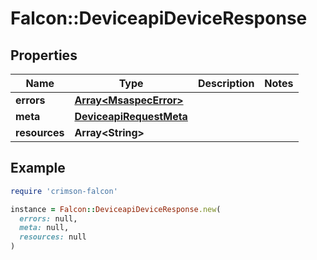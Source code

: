 # Falcon::DeviceapiDeviceResponse

## Properties

| Name | Type | Description | Notes |
| ---- | ---- | ----------- | ----- |
| **errors** | [**Array&lt;MsaspecError&gt;**](MsaspecError.md) |  |  |
| **meta** | [**DeviceapiRequestMeta**](DeviceapiRequestMeta.md) |  |  |
| **resources** | **Array&lt;String&gt;** |  |  |

## Example

```ruby
require 'crimson-falcon'

instance = Falcon::DeviceapiDeviceResponse.new(
  errors: null,
  meta: null,
  resources: null
)
```

